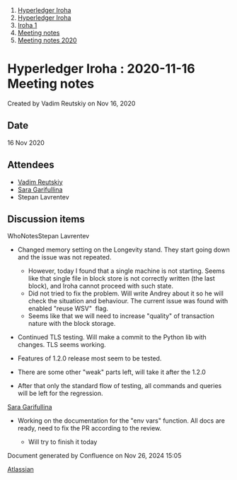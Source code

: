 1. [Hyperledger Iroha](index.html)
2. [Hyperledger Iroha](Hyperledger-Iroha_20873224.html)
3. [Iroha 1](Iroha-1_21015959.html)
4. [Meeting notes](Meeting-notes_21016018.html)
5. [Meeting notes 2020](Meeting-notes-2020_21016022.html)

# Hyperledger Iroha : 2020-11-16 Meeting notes

Created by Vadim Reutskiy on Nov 16, 2020

## Date

16 Nov 2020

## Attendees

- [Vadim Reutskiy](https://lf-hyperledger.atlassian.net/wiki/people/5b8d04b72786fb2bf79a7405?ref=confluence)
- [Sara Garifullina](https://lf-hyperledger.atlassian.net/wiki/people/5b6c115b2c9bd83c03707f95?ref=confluence)
- Stepan Lavrentev

## Discussion items

WhoNotesStepan Lavrentev

- Changed memory setting on the Longevity stand. They start going down and the issue was not repeated.
  
  - However, today I found that a single machine is not starting. Seems like that single file in block store is not correctly written (the last block), and Iroha cannot proceed with such state.
  - Did not tried to fix the problem. Will write Andrey about it so he will check the situation and behaviour. The current issue was found with enabled "reuse WSV"  flag.
  - Seems like that we will need to increase "quality" of transaction nature with the block storage.
- Continued TLS testing. Will make a commit to the Python lib with changes. TLS seems working.
- Features of 1.2.0 release most seem to be tested.
- There are some other "weak" parts left, will take it after the 1.2.0
- After that only the standard flow of testing, all commands and queries will be left for the regression.

[Sara Garifullina](https://lf-hyperledger.atlassian.net/wiki/people/5b6c115b2c9bd83c03707f95?ref=confluence)  

- Working on the documentation for the "env vars" function. All docs are ready, need to fix the PR according to the review.
  
  - Will try to finish it today

Document generated by Confluence on Nov 26, 2024 15:05

[Atlassian](http://www.atlassian.com/)
